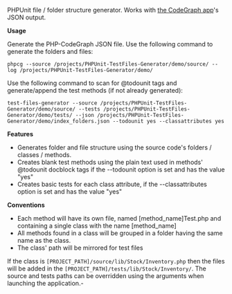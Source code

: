 PHPUnit file / folder structure generator. Works with [the CodeGraph app](https://github.com/bogdananton/PHP-CodeGraph)'s JSON output.

**Usage**

Generate the PHP-CodeGraph JSON file. Use the following command to generate the folders and files:
```
phpcg --source /projects/PHPUnit-TestFiles-Generator/demo/source/ --log /projects/PHPUnit-TestFiles-Generator/demo/
```

Use the following command to scan for @todounit tags and generate/append the test methods (if not already generated):
```
test-files-generator --source /projects/PHPUnit-TestFiles-Generator/demo/source/ --tests /projects/PHPUnit-TestFiles-Generator/demo/tests/ --json /projects/PHPUnit-TestFiles-Generator/demo/index_folders.json --todounit yes --classattributes yes
```

**Features**

* Generates folder and file structure using the source code's folders / classes / methods.
* Creates blank test methods using the plain text used in methods' @todounit docblock tags if the --todounit option is set and has the value "yes"
* Creates basic tests for each class attribute, if the --classattributes option is set and has the value "yes"

**Conventions**

* Each method will have its own file, named [method_name]Test.php and containing a single class with the name [method_name]
* All methods found in a class will be grouped in a folder having the same name as the class.
* The class' path will be mirrored for test files

If the class is `[PROJECT_PATH]/source/lib/Stock/Inventory.php` then the files will be added in the `[PROJECT_PATH]/tests/lib/Stock/Inventory/`. The source and tests paths can be overridden using the arguments when launching the application.-